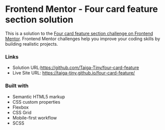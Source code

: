 # Frontend Mentor - Four card feature section solution

This is a solution to the [Four card feature section challenge on Frontend Mentor](https://www.frontendmentor.io/challenges/four-card-feature-section-weK1eFYK). Frontend Mentor challenges help you improve your coding skills by building realistic projects. 

### Links

- Solution URL:https://github.com/Taiga-Tiny/four-card-feature
- Live Site URL: https://taiga-tiny.github.io/four-card-feature/

### Built with

- Semantic HTML5 markup
- CSS custom properties
- Flexbox
- CSS Grid
- Mobile-first workflow
- SCSS
